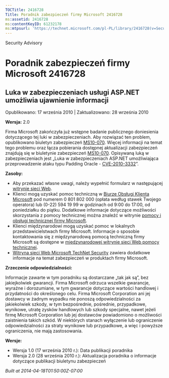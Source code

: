 ```yaml
---
TOCTitle: 2416728
Title: Poradnik zabezpieczeń firmy Microsoft 2416728
ms:assetid: 2416728
ms:contentKeyID: 61232178
ms:mtpsurl: 'https://technet.microsoft.com/pl-PL/library/2416728(v=Security.10)'
---
```


Security Advisory

Poradnik zabezpieczeń firmy Microsoft 2416728
=============================================

Luka w zabezpieczeniach usługi ASP.NET umożliwia ujawnienie informacji
----------------------------------------------------------------------

Opublikowano: 17 września 2010 | Zaktualizowano: 28 września 2010

**Wersja:** 2.0

Firma Microsoft zakończyła już wstępne badanie publicznego doniesienia dotyczącego tej luki w zabezpieczeniach. Aby rozwiązać ten problem, opublikowano biuletyn zabezpieczeń [MS10-070](http://go.microsoft.com/fwlink/?linkid=202409). Więcej informacji na temat tego problemu oraz łącza pobierania dostępnej aktualizacji zabezpieczeń znajdują się w biuletynie zabezpieczeń [MS10-070](http://go.microsoft.com/fwlink/?linkid=202409). Opisywaną luką w zabezpieczeniach jest „Luka w zabezpieczeniach ASP.NET umożliwiająca przeprowadzenie ataku typu Padding Oracle - [CVE-2010-3332](http://www.cve.mitre.org/cgi-bin/cvename.cgi?name=cve-2010-3332)”.

**Zasoby:**

-   Aby przekazać własne uwagi, należy wypełnić formularz w następującej [witrynie sieci Web](https://support.microsoft.com/common/survey.aspx?scid=sw;en;1257&amp;showpage=1&amp;ws=technet&amp;sd=tech).
-   Klienci mogą uzyskać pomoc techniczną w [Biurze Obsługi Klienta Microsoft](http://go.microsoft.com/fwlink/?linkid=21131) pod numerem 0 801 802 000 (opłata według stawek Twojego operatora) lub (0-22) 594 19 99 w godzinach od 9:00 do 17:00, od poniedziałku do piątku. Dodatkowe informacje dotyczące możliwości skorzystania z pomocy technicznej można znaleźć w witrynie [pomocy i obsługi technicznej firmy Microsoft](http://support.microsoft.com).
-   Klienci międzynarodowi mogą uzyskać pomoc w lokalnych przedstawicielstwach firmy Microsoft. Informacje o sposobie kontaktowania się z międzynarodową pomocą techniczną firmy Microsoft są dostępne w [międzynarodowej witrynie sieci Web pomocy technicznej](http://go.microsoft.com/fwlink/?linkid=21155).
-   [Witryna sieci Web Microsoft TechNet Security](http://go.microsoft.com/fwlink/?linkid=21132) zawiera dodatkowe informacje na temat zabezpieczeń w produktach firmy Microsoft.

**Zrzeczenie odpowiedzialności:**

Informacje zawarte w tym poradniku są dostarczane „tak jak są”, bez jakiejkolwiek gwarancji. Firma Microsoft odrzuca wszelkie gwarancje, wyraźne i dorozumiane, w tym gwarancje dotyczące wartości handlowej i przydatności do określonego celu. Firma Microsoft Corporation ani jej dostawcy w żadnym wypadku nie ponoszą odpowiedzialności za jakiekolwiek szkody, w tym bezpośrednie, pośrednie, przypadkowe, wynikowe, utratę zysków handlowych lub szkody specjalne, nawet jeżeli firmę Microsoft Corporation lub jej dostawców powiadomiono o możliwości zaistnienia takich szkód. W niektórych stanach wyłączenie lub ograniczenie odpowiedzialności za straty wynikowe lub przypadkowe, a więc i powyższe ograniczenia, nie mają zastosowania.

**Wersje:**

-   Wersja 1.0 (17 września 2010 r.): Data publikacji poradnika
-   Wersja 2.0 (28 września 2010 r.): Aktualizacja poradnika o informacje dotyczące publikacji biuletynu zabezpieczeń

*Built at 2014-04-18T01:50:00Z-07:00*
